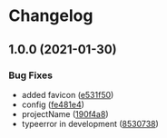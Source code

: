 # Changelog

## 1.0.0 (2021-01-30)


### Bug Fixes

* added favicon ([e531f50](https://www.github.com/vojtechsimetka/bee-js.github.io/commit/e531f50eabf26c9f105dd6bc67a9fce192d21c4c))
* config ([fe481e4](https://www.github.com/vojtechsimetka/bee-js.github.io/commit/fe481e462b769413d43058ba62917326247b11ca))
* projectName ([190f4a8](https://www.github.com/vojtechsimetka/bee-js.github.io/commit/190f4a8876d581c19cd3662a54a75611d344dd70))
* typeerror in development ([8530738](https://www.github.com/vojtechsimetka/bee-js.github.io/commit/8530738b3a5afab722a4bcc91bc8dc7bd86ba732))
